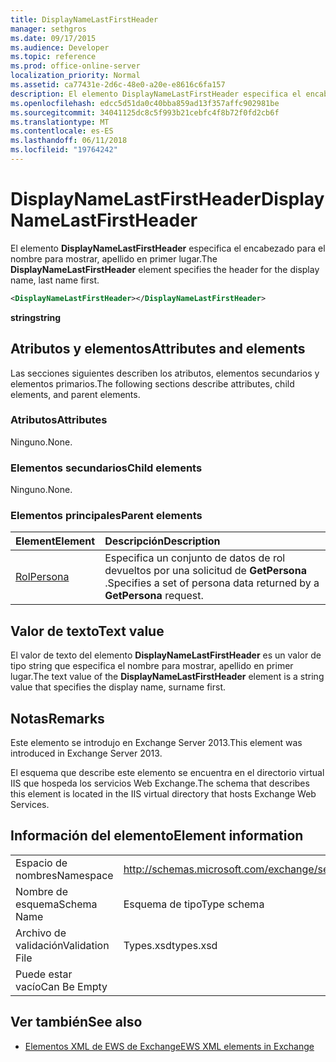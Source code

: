 ```yaml
---
title: DisplayNameLastFirstHeader
manager: sethgros
ms.date: 09/17/2015
ms.audience: Developer
ms.topic: reference
ms.prod: office-online-server
localization_priority: Normal
ms.assetid: ca77431e-2d6c-48e0-a20e-e8616c6fa157
description: El elemento DisplayNameLastFirstHeader especifica el encabezado para el nombre para mostrar, apellido en primer lugar.
ms.openlocfilehash: edcc5d51da0c40bba859ad13f357affc902981be
ms.sourcegitcommit: 34041125dc8c5f993b21cebfc4f8b72f0fd2cb6f
ms.translationtype: MT
ms.contentlocale: es-ES
ms.lasthandoff: 06/11/2018
ms.locfileid: "19764242"
---
```

# <a name="displaynamelastfirstheader"></a><span data-ttu-id="5a6e2-103">DisplayNameLastFirstHeader</span><span class="sxs-lookup"><span data-stu-id="5a6e2-103">DisplayNameLastFirstHeader</span></span>

<span data-ttu-id="5a6e2-104">El elemento **DisplayNameLastFirstHeader** especifica el encabezado para el nombre para mostrar, apellido en primer lugar.</span><span class="sxs-lookup"><span data-stu-id="5a6e2-104">The **DisplayNameLastFirstHeader** element specifies the header for the display name, last name first.</span></span> 
  
```xml
<DisplayNameLastFirstHeader></DisplayNameLastFirstHeader>
```

 <span data-ttu-id="5a6e2-105">**string**</span><span class="sxs-lookup"><span data-stu-id="5a6e2-105">**string**</span></span>
## <a name="attributes-and-elements"></a><span data-ttu-id="5a6e2-106">Atributos y elementos</span><span class="sxs-lookup"><span data-stu-id="5a6e2-106">Attributes and elements</span></span>

<span data-ttu-id="5a6e2-107">Las secciones siguientes describen los atributos, elementos secundarios y elementos primarios.</span><span class="sxs-lookup"><span data-stu-id="5a6e2-107">The following sections describe attributes, child elements, and parent elements.</span></span>
  
### <a name="attributes"></a><span data-ttu-id="5a6e2-108">Atributos</span><span class="sxs-lookup"><span data-stu-id="5a6e2-108">Attributes</span></span>

<span data-ttu-id="5a6e2-109">Ninguno.</span><span class="sxs-lookup"><span data-stu-id="5a6e2-109">None.</span></span>
  
### <a name="child-elements"></a><span data-ttu-id="5a6e2-110">Elementos secundarios</span><span class="sxs-lookup"><span data-stu-id="5a6e2-110">Child elements</span></span>

<span data-ttu-id="5a6e2-111">Ninguno.</span><span class="sxs-lookup"><span data-stu-id="5a6e2-111">None.</span></span>
  
### <a name="parent-elements"></a><span data-ttu-id="5a6e2-112">Elementos principales</span><span class="sxs-lookup"><span data-stu-id="5a6e2-112">Parent elements</span></span>

|<span data-ttu-id="5a6e2-113">**Element**</span><span class="sxs-lookup"><span data-stu-id="5a6e2-113">**Element**</span></span>|<span data-ttu-id="5a6e2-114">**Descripción**</span><span class="sxs-lookup"><span data-stu-id="5a6e2-114">**Description**</span></span>|
|:-----|:-----|
|[<span data-ttu-id="5a6e2-115">Rol</span><span class="sxs-lookup"><span data-stu-id="5a6e2-115">Persona</span></span>](persona.md) <br/> |<span data-ttu-id="5a6e2-116">Especifica un conjunto de datos de rol devueltos por una solicitud de **GetPersona** .</span><span class="sxs-lookup"><span data-stu-id="5a6e2-116">Specifies a set of persona data returned by a **GetPersona** request.</span></span>  <br/> |
   
## <a name="text-value"></a><span data-ttu-id="5a6e2-117">Valor de texto</span><span class="sxs-lookup"><span data-stu-id="5a6e2-117">Text value</span></span>

<span data-ttu-id="5a6e2-118">El valor de texto del elemento **DisplayNameLastFirstHeader** es un valor de tipo string que especifica el nombre para mostrar, apellido en primer lugar.</span><span class="sxs-lookup"><span data-stu-id="5a6e2-118">The text value of the **DisplayNameLastFirstHeader** element is a string value that specifies the display name, surname first.</span></span> 
  
## <a name="remarks"></a><span data-ttu-id="5a6e2-119">Notas</span><span class="sxs-lookup"><span data-stu-id="5a6e2-119">Remarks</span></span>

<span data-ttu-id="5a6e2-120">Este elemento se introdujo en Exchange Server 2013.</span><span class="sxs-lookup"><span data-stu-id="5a6e2-120">This element was introduced in Exchange Server 2013.</span></span>
  
<span data-ttu-id="5a6e2-121">El esquema que describe este elemento se encuentra en el directorio virtual IIS que hospeda los servicios Web Exchange.</span><span class="sxs-lookup"><span data-stu-id="5a6e2-121">The schema that describes this element is located in the IIS virtual directory that hosts Exchange Web Services.</span></span>
  
## <a name="element-information"></a><span data-ttu-id="5a6e2-122">Información del elemento</span><span class="sxs-lookup"><span data-stu-id="5a6e2-122">Element information</span></span>

|||
|:-----|:-----|
|<span data-ttu-id="5a6e2-123">Espacio de nombres</span><span class="sxs-lookup"><span data-stu-id="5a6e2-123">Namespace</span></span>  <br/> |http://schemas.microsoft.com/exchange/services/2006/types  <br/> |
|<span data-ttu-id="5a6e2-124">Nombre de esquema</span><span class="sxs-lookup"><span data-stu-id="5a6e2-124">Schema Name</span></span>  <br/> |<span data-ttu-id="5a6e2-125">Esquema de tipo</span><span class="sxs-lookup"><span data-stu-id="5a6e2-125">Type schema</span></span>  <br/> |
|<span data-ttu-id="5a6e2-126">Archivo de validación</span><span class="sxs-lookup"><span data-stu-id="5a6e2-126">Validation File</span></span>  <br/> |<span data-ttu-id="5a6e2-127">Types.xsd</span><span class="sxs-lookup"><span data-stu-id="5a6e2-127">types.xsd</span></span>  <br/> |
|<span data-ttu-id="5a6e2-128">Puede estar vacío</span><span class="sxs-lookup"><span data-stu-id="5a6e2-128">Can Be Empty</span></span>  <br/> ||
   
## <a name="see-also"></a><span data-ttu-id="5a6e2-129">Ver también</span><span class="sxs-lookup"><span data-stu-id="5a6e2-129">See also</span></span>

- [<span data-ttu-id="5a6e2-130">Elementos XML de EWS de Exchange</span><span class="sxs-lookup"><span data-stu-id="5a6e2-130">EWS XML elements in Exchange</span></span>](ews-xml-elements-in-exchange.md)

